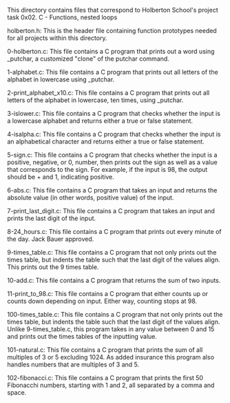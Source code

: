 This directory contains files that correspond to Holberton School's project task 0x02. C - Functions, nested loops

holberton.h: This is the header file containing function prototypes needed for all projects within this directory.

0-holberton.c: This file contains a C program that prints out a word using _putchar, a customized "clone" of the putchar command.

1-alphabet.c: This file contains a C program that prints out all letters of the alphabet in lowercase using _putchar.

2-print_alphabet_x10.c: This file contains a C program that prints out all letters of the alphabet in lowercase, ten times, using _putchar.

3-islower.c: This file contains a C program that checks whether the input is a lowercase alphabet and returns either a true or false statement.

4-isalpha.c: This file contains a C program that checks whether the input is an alphabetical character and returns either a true or false statement.

5-sign.c: This file contains a C program that checks whether the input is a positive, negative, or 0, number, then prints out the sign as well as a value that corresponds to the sign. For example, if the input is 98, the output should be + and 1, indicating positive.

6-abs.c: This file contains a C program that takes an input and returns the absolute value (in other words, positive value) of the input.

7-print_last_digit.c: This file contains a C program that takes an input and prints the last digit of the input.

8-24_hours.c: This file contains a C program that prints out every minute of the day. Jack Bauer approved.

9-times_table.c: This file contains a C program that not only prints out the times table, but indents the table such that the last digit of the values align. This prints out the 9 times table.

10-add.c: This file contains a C program that returns the sum of two inputs.

11-print_to_98.c: This file contains a C program that either counts up or counts down depending on input. Either way, counting stops at 98.

100-times_table.c: This file contains a C program that not only prints out the times table, but indents the table such that the last digit of the values align. Unlike 9-times_table.c, this program takes in any value between 0 and 15 and prints out the times tables of the inputting value.

101-natural.c: This file contains a C program that prints the sum of all multiples of 3 or 5 excluding 1024. As added insurance this program also handles numbers that are multiples of 3 and 5.

102-fibonacci.c: This file contains a C program that prints the first 50 Fibonacchi numbers, starting with 1 and 2, all separated by a comma and space.
